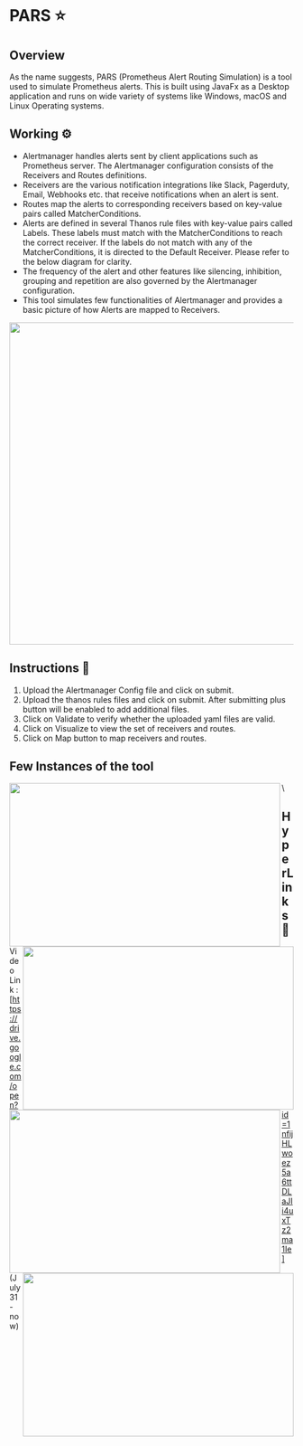 # PARS  :star:

## Overview

As the name suggests, PARS (Prometheus Alert Routing Simulation) is a tool used to simulate Prometheus alerts. This is built using JavaFx as a Desktop application and runs on wide variety of systems like Windows, macOS and Linux Operating systems.

## Working :gear:
- Alertmanager handles alerts sent by client applications such as Prometheus server. The Alertmanager configuration consists of the Receivers and Routes definitions. 
- Receivers are the various notification integrations like Slack, Pagerduty, Email, Webhooks etc. that receive notifications when an alert is sent.
- Routes map the alerts to corresponding receivers based on key-value pairs called MatcherConditions.
- Alerts are defined in several Thanos rule files with key-value pairs called Labels. These labels must match with the MatcherConditions to reach the correct receiver. If the labels do not match with any of the MatcherConditions, it is directed to the Default Receiver. Please refer to the below diagram for clarity.
- The frequency of the alert and other features like silencing, inhibition, grouping and repetition are also governed by the Alertmanager configuration.
- This tool simulates few functionalities of Alertmanager and provides a basic picture of how Alerts are mapped to Receivers.

<img align="center" width="555" height="570" src="https://github.com/sathiyajith/PASV/blob/main/res/Architecture%20Diagram.png">

## Instructions :closed_book:

1. Upload the Alertmanager Config file and click on submit.
2. Upload the thanos rules files and click on submit. After submitting plus button will be enabled to add additional files.
3. Click on Validate to verify whether the uploaded yaml files are valid.
4. Click on Visualize to view the set of receivers and routes.
5. Click on Map button to map receivers and routes.

## Few Instances of the tool
<img align="left" width="480" height="289" src="https://github.com/sathiyajith/PASV/blob/main/res/snippet_1.png">
<img align="right" width="480" height="289" src="https://github.com/sathiyajith/PASV/blob/main/res/snippet_2.png">\
<img align="left" width="480" height="289" src="https://github.com/sathiyajith/PASV/blob/main/res/snippet_3.png">
<img align="right" width="480" height="289" src="https://github.com/sathiyajith/PASV/blob/main/res/snippet_4.png">

##  HyperLinks :paperclip:
Video Link : [https://drive.google.com/open?id=1nfijHLwoez5a6ttDLaJIi4uxTz2ma1Ie]

(July 31 - now)
